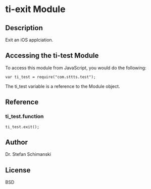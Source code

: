 # ti-exit Module

## Description

Exit an iOS applciation.

## Accessing the ti-test Module

To access this module from JavaScript, you would do the following:

    var ti_test = require("com.sttts.test");

The ti_test variable is a reference to the Module object.

## Reference

### ti_test.function

```
ti_test.exit();
```

## Author

Dr. Stefan Schimanski

## License

BSD
